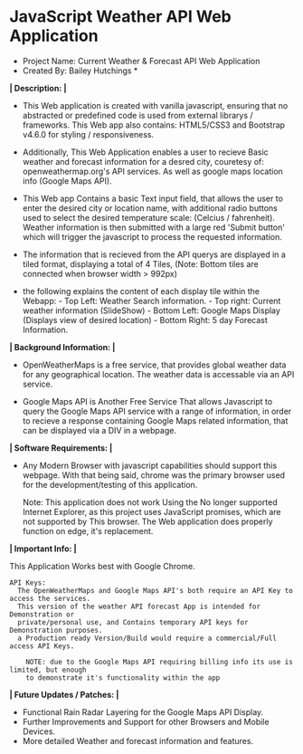 # JavaScript Weather API Web Application

* Project Name:  Current Weather & Forecast API Web Application
* Created By: Bailey Hutchings *

<b>| Description: | </b>

- This Web application is created with vanilla javascript, 
ensuring that no abstracted or predefined code is used from external librarys / frameworks. 
This Web app also contains: HTML5/CSS3 and Bootstrap v4.6.0 for styling / responsiveness.

- Additionally, This Web Application enables a user to recieve Basic weather and forecast information for a desred city, 
couretesy of: openweathermap.org's API services. As well as google maps location info (Google Maps API).

- This Web app Contains a basic Text input field, that allows the user to enter the desired city
or location name, with additional radio buttons used to select the desired temperature scale: 
(Celcius / fahrenheit). Weather information is then submitted with a large red 'Submit button'
which will trigger the javascript to process the requested information.

- The information that is recieved from the API querys are displayed in a tiled format, displaying
a total of 4 Tiles, (Note: Bottom tiles are connected when browser width > 992px)

- the following explains the content of each display tile within the Webapp:
		- Top Left: Weather Search information.
		- Top right: Current weather information (SlideShow)
		- Bottom Left: Google Maps Display (Displays view of desired location)
		- Bottom Right: 5 day Forecast Information.
    
    
<b>| Background Information: | </b> 
- OpenWeatherMaps is a free service, that provides global weather data for any geographical location. 
The weather data is accessable via an API service.

- Google Maps API is Another Free Service That allows Javascript to query the Google Maps API
service with a range of information, in order to recieve a response containing Google Maps
related information, that can be displayed via a DIV in a webpage.


<b>| Software Requirements: | </b>

- Any Modern Browser with javascript capabilities should support this webpage.
With that being said, chrome was the primary browser used for the development/testing
of this application.

	Note: This application does not work Using the No longer supported Internet Explorer,
		  as this project uses JavaScript promises, which are not supported by This browser.
		  The Web application does properly function on edge, it's replacement.


<b>| Important Info: | </b>

This Application Works best with Google Chrome.

    API Keys:
	  The OpenWeatherMaps and Google Maps API's both require an API Key to access the services.
	  This version of the weather API forecast App is intended for Demonstration or
	  private/personal use, and Contains temporary API keys for Demonstration purposes. 
	  a Production ready Version/Build would require a commercial/Full access API Keys.
	  
	  	NOTE: due to the Google Maps API requiring billing info its use is limited, but enough
	  	to demonstrate it's functionality within the app

<b>| Future Updates / Patches: | </b>
- Functional Rain Radar Layering for the Google Maps API Display.
- Further Improvements and Support for other Browsers and Mobile Devices.
- More detailed Weather and forecast information and features.
